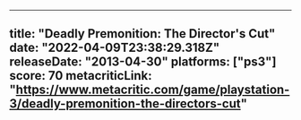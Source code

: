 
---
title: "Deadly Premonition: The Director's Cut"
date: "2022-04-09T23:38:29.318Z"
releaseDate: "2013-04-30"
platforms: ["ps3"]
score: 70
metacriticLink: "https://www.metacritic.com/game/playstation-3/deadly-premonition-the-directors-cut"
---
